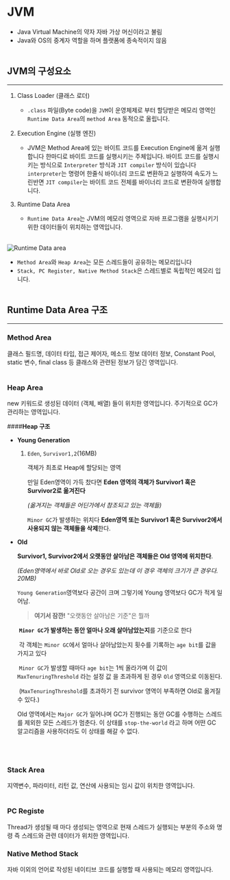 # JVM

- Java Virtual Machine의 약자 자바 가상 머신이라고 불림
- Java와 OS의 중계자 역할을 하며 플랫폼에 종속적이지 않음
  <br/>
  <br/>

## JVM의 구성요소

---

1. Class Loader (클래스 로더)
   - `.class` 파일(Byte code)을 `JVM`이 운영체제로 부터 할당받은 메모리 영역인 `Runtime Data Area`의 `method Area` 동적으로 올립니다.

2. Execution Engine (실행 엔진)
   - JVM은 Method Area에 있는 바이트 코드를 Execution Engine에 옮겨 실행합니다
     한마디로 바이트 코드를 실행시키는 주체입니다. 바이트 코드를 실행시키는 방식으로 `Interpreter` 방식과 `JIT compiler` 방식이 있습니다 `interpreter`는 명령어 한줄식 바이너리 코드로 변환하고 실행하여 속도가 느린반면 `JIT compiler`는 바이트 코드 전체를 바이너리 코드로 변환하여 실행합니다.

3. Runtime Data Area
   - `Runtime Data Area`는 JVM의 메모리 영역으로 자바 프로그램을 실행시키기 위한 데이터들이 위치하는 영역입니다.
   <br/>
![Runtime Data area](https://user-images.githubusercontent.com/24227385/222168381-9fc28ae7-fd10-49ac-829d-2db82d016dad.png)
<br/>

   - `Method Area`와 `Heap Area`는 모든 스레드들이 공유하는 메모리입니다
   - `Stack, PC Register, Native Method Stack`은 스레드별로 독립적인 메모리 입니다.
     <br/>
     <br/>

## Runtime Data Area 구조

___




### **Method Area**

클래스 필드명, 데이터 타입, 접근 제어자, 메소드 정보 데이터 정보, Constant Pool, static 변수, final class 등 클래스와 관련된 정보가 담긴 영역입니다.
<br/>
<br/>

### **Heap Area**

new 키워드로 생성된 데이터 (객체, 배열) 들이 위치한 영역입니다.
주기적으로 GC가 관리하는 영역입니다.



####**Heap 구조**

- **Young Generation**

  1. `Eden`, `Survivor1,2`(16MB)

     객체가 최초로 Heap에 할당되는 영역

     만일 Eden영역이 가득 찼다면 **Eden 영역의 객체가 Survivor1 혹은 Survivor2로 옮겨진다**

     *(옮겨지는 객체들은 어딘가에서 참조되고 있는 객체들)*

     `Minor GC`가 발생하는 위치다 **Eden영역 또는 Survivor1 혹은 Survivor2에서 사용되지 않는 객체들을 삭제**한다.

 - **Old**

     **Survivor1, Survivor2에서 오랫동안 살아남은 객체들은 Old 영역에 위치한다**.

     *(Eden영역에서 바로 Old로 오는 경우도 있는데 이 경우 객체의 크기가 큰 경우다. 20MB)*

     `Young Generation`영역보다 공간이 크며 그렇기에 Young 영역보다 GC가 적게 일어남.

     

     > **여기서 잠깐!** "오랫동안 살아남은 기준"은 뭘까

     ​	**`Minor GC`가 발생하는 동안 얼마나 오래 살아남았는지**를 기준으로 한다

     ​	각 객체는 `Minor GC`에서 얼마나 살아남았는지 횟수를 기록하는 `age bit`를 값을 가지고 있다

     ​	`Minor GC`가 발생할 때마다 `age bit`는 1씩 올라가며 이 값이 `MaxTenuringThreshold` 라는 설정 값	을 초과하게 된 경우 `Old` 영역으로 이동된다.

     ​	(`MaxTenuringThreshold`를 초과하기 전 survivor 영역이 부족하면 Old로 옮겨질 수 있다.)

     

     Old 영역에서는 `Major GC`가 일어나며 GC가 진행되는 동안 GC를 수행하는 스레드를 제외한 모든 스레드가 멈춘다. 이 상태를 `stop-the-world` 라고 하며 어떤 GC 알고리즘을 사용하더라도 이 상태를 해갈 수 없다.

<br/>
<br/>

### **Stack Area**

지역변수, 파라미터, 리턴 값, 연산에 사용되는 임시 값이 위치한 영역입니다.
<br/>
<br/>


### **PC Registe**

Thread가 생성될 때 마다 생성되는 영역으로 현재 스레드가 실행되는 부분의 주소와 명령 즉 스레드와 관련 데이터가 위치한 영역입니다.

### **Native Method Stack**

자바 이외의 언어로 작성된 네이티브 코드를 실행할 때 사용되는 메모리 영역입니다.

